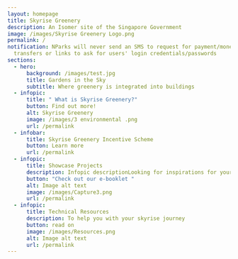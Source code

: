 ```yaml
---
layout: homepage
title: Skyrise Greenery
description: An Isomer site of the Singapore Government
image: /images/Skyrise Greenery Logo.png
permalink: /
notification: NParks will never send an SMS to request for payment/money
  transfers or links to ask for users' login credentials/passwords
sections:
  - hero:
      background: /images/test.jpg
      title: Gardens in the Sky
      subtitle: Where greenery is integrated into buildings
  - infopic:
      title: " What is Skyrise Greenery?"
      button: Find out more!
      alt: Skyrise Greenery
      image: /images/3 environmental .png
      url: /permalink
  - infobar:
      title: Skyrise Greenery Incentive Scheme
      button: Learn more
      url: /permalink
  - infopic:
      title: Showcase Projects
      description: Infopic descriptionLooking for inspirations for your projects?
      button: "Check out our e-booklet "
      alt: Image alt text
      image: /images/Capture3.png
      url: /permalink
  - infopic:
      title: Technical Resources
      description: To help you with your skyrise journey
      button: read on
      image: /images/Resources.png
      alt: Image alt text
      url: /permalink
---
```

